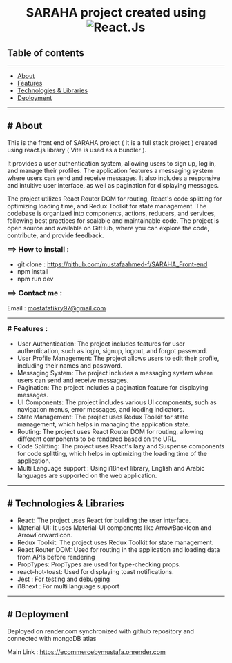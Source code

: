 <!DOCTYPE html>
<html>
  <head> </head>
  <body>
    <h1 style="text-align: center">
      SARAHA project created using 
      <span
      >
        <img alt="React.Js" src="https://camo.githubusercontent.com/613d07e313326d55cdac63147a10c79bc32666fc2daaa0398b1f66ebe4347735/68747470733a2f2f696d672e736869656c64732e696f2f62616467652f2d52656163742d4444303033313f7374796c653d666c61742d737175617265266c6f676f3d7265616374266c6f676f436f6c6f723d776869746526636f6c6f723d626c7565" /></span
      >
    </h1>
    <h2>Table of contents</h2>
    <hr />
    <ul id="table-contents">
      <li><a href="#About">About</a></li>
      <li><a href="#Features">Features</a></li>
      <li><a href="#Technologies&Libraries">Technologies & Libraries</a></li>
      <li><a href="#Deployment">Deployment</a></li>
    </ul>
    <hr />
    <section id="About">
      <h2># About</h2>
      <p>
        This is the front end of SARAHA project ( It is a full stack project ) created using react.js library ( Vite is used as a bundler ).
      </p>
      <p>
        It provides a user authentication system, allowing users to sign up, log in, and manage their profiles. The application features a messaging system where users can send and receive messages. It also includes a responsive and intuitive user interface, as well as pagination for displaying messages.
      </p>
      <p>
         The project utilizes React Router DOM for routing, React's code splitting for optimizing loading time, and Redux Toolkit for state management. The codebase is organized into components, actions, reducers, and services, following best practices for scalable and maintainable code. The project is open source and available on GitHub, where you can explore the code, contribute, and provide feedback.
      </p>
      <h3 style="margin-top: 4px">==> How to install :</h3>
      <ul>
        <li>
          git clone :
          <a href="https://github.com/mustafaahmed-f/SARAHA_Front-end"
            >https://github.com/mustafaahmed-f/SARAHA_Front-end</a
          >
        </li>
        <li>npm install</li>
        <li>npm run dev</li>
      </ul>
      <h3 style="margin-top: 4px">==> Contact me :</h3>
      <p>
        Email :
        <a href="mailto:mostafafikry97@gmail.com">mostafafikry97@gmail.com</a>
      </p>
    </section>
    <hr />
    <section id="features">
    <h3 style="margin-top: 4px"># Features :</h3>
      <ul>
        <li>User Authentication: The project includes features for user authentication, such as login, signup, logout, and forgot password.</li>
        <li>User Profile Management: The project allows users to edit their profile, including their names and password.</li>
        <li>Messaging System: The project includes a messaging system where users can send and receive messages.</li>
        <li>Pagination: The project includes a pagination feature for displaying messages.</li>
        <li>UI Components: The project includes various UI components, such as navigation menus, error messages, and loading indicators.</li>
        <li>State Management: The project uses Redux Toolkit for state management, which helps in managing the application state.</li>
        <li>Routing: The project uses React Router DOM for routing, allowing different components to be rendered based on the URL.</li>
        <li>Code Splitting: The project uses React's lazy and Suspense components for code splitting, which helps in optimizing the loading time of the application.</li>
        <li>Multi Language support : Using i18next library, English and Arabic languages are supported on the web application.</li>
      </ul>
      </section>
      <hr />
    <section id="Technologies&Libraries">
      <h2># Technologies & Libraries</h2>
      <ul>
        <li>React: The project uses React for building the user interface.</li>
        <li>Material-UI: It uses Material-UI components like ArrowBackIcon and ArrowForwardIcon.</li>
        <li>Redux Toolkit: The project uses Redux Toolkit for state management.</li>
        <li>React Router DOM: Used for routing in the application and loading data from APIs before rendering</li>
        <li>PropTypes: PropTypes are used for type-checking props.</li>
        <li>react-hot-toast: Used for displaying toast notifications.</li>
        <li>Jest : For testing and debugging</li>
        <li>i18next : For multi language support</li>
      </ul>
    </section>
    <hr /> 
  <section id="Deployment">
      <h2># Deployment</h2>
      <p>
        Deployed on render.com synchronized with github repository and connected
        with mongoDB atlas
      </p>
      <p>
        Main Link :
        <a href="https://ecommercebymustafa.onrender.com"
          >https://ecommercebymustafa.onrender.com</a
        >
      </p>
    </section>
  </body>
</html>
